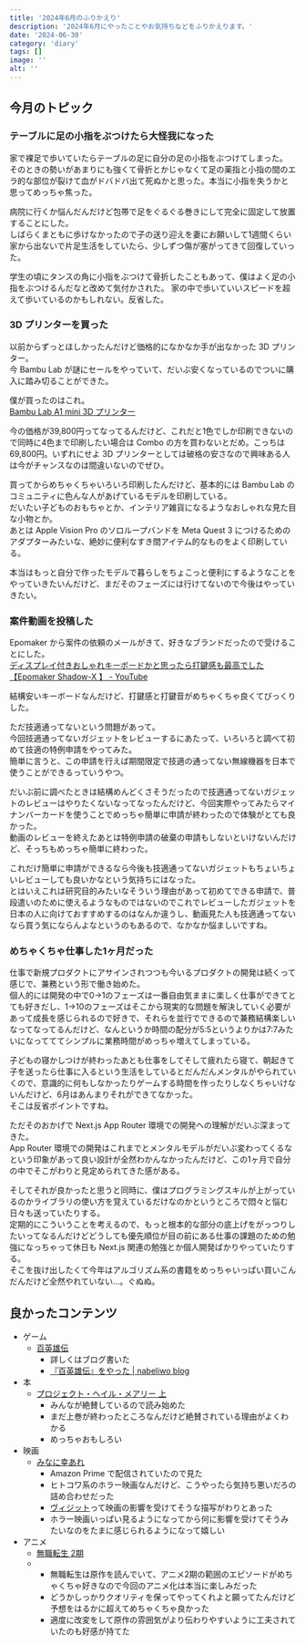 ```yaml
---
title: '2024年6月のふりかえり'
description: '2024年6月にやったことやお気持ちなどをふりかえります。'
date: '2024-06-30'
category: 'diary'
tags: []
image: ''
alt: ''
---
```


## 今月のトピック

### テーブルに足の小指をぶつけたら大怪我になった

家で裸足で歩いていたらテーブルの足に自分の足の小指をぶつけてしまった。  
そのときの勢いがあまりにも強くて骨折とかじゃなくて足の薬指と小指の間のエラ的な部位が裂けて血がドバドバ出て死ぬかと思った。本当に小指を失うかと思ってめっちゃ焦った。

病院に行くか悩んだんだけど包帯で足をぐるぐる巻きにして完全に固定して放置することにした。  
しばらくまともに歩けなかったので子の送り迎えを妻にお願いして1週間くらい家から出ないで片足生活をしていたら、少しずつ傷が塞がってきて回復していった。

学生の頃にタンスの角に小指をぶつけて骨折したこともあって、僕はよく足の小指をぶつけるんだなと改めて気付かされた。
家の中で歩いていいスピードを超えて歩いているのかもしれない。反省した。

### 3D プリンターを買った

以前からずっとほしかったんだけど価格的になかなか手が出なかった 3D プリンター。  
今 Bambu Lab が謎にセールをやっていて、だいぶ安くなっているのでついに購入に踏み切ることができた。

僕が買ったのはこれ。  
[Bambu Lab A1 mini 3D プリンター](https://jp.store.bambulab.com/products/a1-mini)

今の価格が39,800円ってなってるんだけど、これだと1色でしか印刷できないので同時に4色まで印刷したい場合は Combo の方を買わないとだめ。こっちは69,800円。いずれにせよ 3D プリンターとしては破格の安さなので興味ある人は今がチャンスなのは間違いないのでぜひ。

買ってからめちゃくちゃいろいろ印刷したんだけど、基本的には Bambu Lab のコミュニティに色んな人があげているモデルを印刷している。  
だいたい子どものおもちゃとか、インテリア雑貨になるようなおしゃれな見た目な小物とか。  
あとは Apple Vision Pro のソロループバンドを Meta Quest 3 につけるためのアダプターみたいな、絶妙に便利なすき間アイテム的なものをよく印刷している。

本当はもっと自分で作ったモデルで暮らしをちょこっと便利にするようなことをやっていきたいんだけど、まだそのフェーズには行けてないので今後はやっていきたい。

### 案件動画を投稿した

Epomaker から案件の依頼のメールがきて、好きなブランドだったので受けることにした。  
[ディスプレイ付きおしゃれキーボードかと思ったら打鍵感も最高でした【Epomaker Shadow-X 】 - YouTube](https://www.youtube.com/watch?v=iuedH2Fyceg)

結構安いキーボードなんだけど、打鍵感と打鍵音がめちゃくちゃ良くてびっくりした。

ただ技適通ってないという問題があって。  
今回技適通ってないガジェットをレビューするにあたって、いろいろと調べて初めて技適の特例申請をやってみた。  
簡単に言うと、この申請を行えば期間限定で技適の通ってない無線機器を日本で使うことができるっていうやつ。

だいぶ前に調べたときは結構めんどくさそうだったので技適通ってないガジェットのレビューはやりたくないなってなったんだけど、今回実際やってみたらマイナンバーカードを使うことでめっちゃ簡単に申請が終わったので体験がとても良かった。  
動画のレビューを終えたあとは特例申請の破棄の申請もしないといけないんだけど、そっちもめっちゃ簡単に終わった。

これだけ簡単に申請ができるなら今後も技適通ってないガジェットもちょいちょいレビューしても良いかなという気持ちにはなった。  
とはいえこれは研究目的みたいなそういう理由があって初めてできる申請で、普段遣いのために使えるようなものではないのでこれでレビューしたガジェットを日本の人に向けておすすめするのはなんか違うし、動画見た人も技適通ってないなら買う気にならんよなというのもあるので、なかなか悩ましいですね。

### めちゃくちゃ仕事した1ヶ月だった

仕事で新規プロダクトにアサインされつつも今いるプロダクトの開発は続くって感じで、兼務という形で働き始めた。  
個人的には開発の中で0→1のフェーズは一番自由気ままに楽しく仕事ができてとても好きだし、1→10のフェーズはそこから現実的な問題を解決していく必要があって成長を感じられるので好きで、それらを並行でできるので兼務結構楽しいなってなってるんだけど、なんというか時間の配分が5:5というよりかは7:7みたいになってててシンプルに業務時間がめっちゃ増えてしまっている。

子どもの寝かしつけが終わったあとも仕事をしてそして疲れたら寝て、朝起きて子を送ったら仕事に入るという生活をしているとだんだんメンタルがやられていくので、意識的に何もしなかったりゲームする時間を作ったりしなくちゃいけないんだけど、6月はあんまりそれができてなかった。  
そこは反省ポイントですね。

ただそのおかげで Next.js App Router 環境での開発への理解がだいぶ深まってきた。  
App Router 環境での開発はこれまでとメンタルモデルがだいぶ変わってくるなという印象があって良い設計が全然わかんなかったんだけど、この1ヶ月で自分の中でそこがわりと見定められてきた感がある。

そしてそれが良かったと思うと同時に、僕はプログラミングスキルが上がっているのかライブラリの使い方を覚えているだけなのかというところで悶々と悩む日々も送っていたりする。  
定期的にこういうことを考えるので、もっと根本的な部分の底上げをがっつりしたいってなるんだけどどうしても優先順位が目の前にある仕事の課題のための勉強になっちゃって休日も Next.js 関連の勉強とか個人開発ばかりやっていたりする。  
そこを抜け出したくて今年はアルゴリズム系の書籍をめっちゃいっぱい買いこんだんだけど全然やれていない…。ぐぬぬ。

## 良かったコンテンツ

- ゲーム
  - [百英雄伝](https://eiyudenchronicle.com/jp/)
    - 詳しくはブログ書いた
    - [『百英雄伝』をやった | nabeliwo blog](https://www.nabeliwo.blue/blog/2024/06/eiyuden-chronicle-hundred-heroes)
- 本
  - [プロジェクト・ヘイル・メアリー 上](https://www.amazon.co.jp/dp/4152100702)
    - みんなが絶賛しているので読み始めた
    - まだ上巻が終わったところなんだけど絶賛されている理由がよくわかる
    - めっちゃおもしろい
- 映画
  - [みなに幸あれ](https://eiga.com/movie/98432/)
    - Amazon Prime で配信されていたので見た
    - ヒトコワ系のホラー映画なんだけど、こうやったら気持ち悪いだろの詰め合わせだった
    - [ヴィジット](https://filmarks.com/movies/63090)って映画の影響を受けてそうな描写がわりとあった
    - ホラー映画いっぱい見るようになってから何に影響を受けてそうみたいなのをたまに感じられるようになって嬉しい
- アニメ
  - [無職転生 2期](https://mushokutensei.jp/)
  - 
    - 無職転生は原作を読んでいて、アニメ2期の範囲のエピソードがめちゃくちゃ好きなので今回のアニメ化は本当に楽しみだった
    - どうかしっかりクオリティを保ってやってくれよと願ってたんだけど予想をはるかに超えてめちゃくちゃ良かった
    - 適度に改変をして原作の雰囲気がより伝わりやすいように工夫されていたのも好感が持てた

